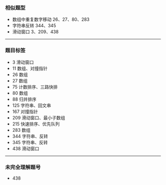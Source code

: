 ### 相似题型 
- 数组中重复数字移动  26、27、80、283
- 字符串反转 344、345 
- 滑动窗口 3、209、438

---
### 题目标签
- 3 滑动窗口
- 11 数组、对撞指针
- 26 数组
- 27 数组
- 75 计数排序、三路快排
- 80 数组
- 88 归并排序
- 125 字符串、回文串
- 167 对撞指针
- 209 滑动窗口、最小子数组
- 215 快速排序、优先队列
- 283 数组
- 344 字符串、反转
- 345 字符串、反转
- 438 滑动窗口

---
### 未完全理解题号
- 438